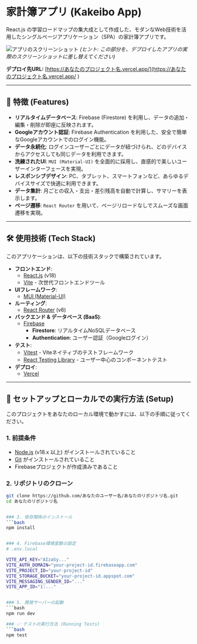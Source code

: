 # 家計簿アプリ (Kakeibo App)

React.js の学習ロードマップの集大成として作成した、モダンなWeb技術を活用したシングルページアプリケーション（SPA）の家計簿アプリです。

![アプリのスクリーンショット](https://via.placeholder.com/800x450.png?text=アプリのスクリーンショットをここに挿入 )
*(ヒント: この部分を、デプロイしたアプリの実際のスクリーンショットに差し替えてください)*

**デプロイ先URL:** [https://あなたのプロジェクト名.vercel.app/](https://あなたのプロジェクト名.vercel.app/ )

---

## 🌟 特徴 (Features)

*   **リアルタイムデータベース**: Firebase (Firestore) を利用し、データの追加・編集・削除が即座に反映されます。
*   **Googleアカウント認証**: Firebase Authentication を利用した、安全で簡単なGoogleアカウントでのログイン機能。
*   **データ永続化**: ログインユーザーごとにデータが紐づけられ、どのデバイスからアクセスしても同じデータを利用できます。
*   **洗練されたUI**: `MUI (Material-UI)` を全面的に採用し、直感的で美しいユーザーインターフェースを実現。
*   **レスポンシブデザイン**: PC、タブレット、スマートフォンなど、あらゆるデバイスサイズで快適に利用できます。
*   **データ集計**: 月ごとの収入・支出・差引残高を自動で計算し、サマリーを表示します。
*   **ページ遷移**: `React Router` を用いて、ページリロードなしでスムーズな画面遷移を実現。

---

## 🛠️ 使用技術 (Tech Stack)

このアプリケーションは、以下の技術スタックで構築されています。

*   **フロントエンド**:
    *   [React.js](https://reactjs.org/ ) (v18)
    *   [Vite](https://vitejs.dev/ ) - 次世代フロントエンドツール
*   **UIフレームワーク**:
    *   [MUI (Material-UI)](https://mui.com/ )
*   **ルーティング**:
    *   [React Router](https://reactrouter.com/ ) (v6)
*   **バックエンド & データベース (BaaS)**:
    *   [Firebase](https://firebase.google.com/ )
        *   **Firestore**: リアルタイムNoSQLデータベース
        *   **Authentication**: ユーザー認証（Googleログイン）
*   **テスト**:
    *   [Vitest](https://vitest.dev/ ) - Viteネイティブのテストフレームワーク
    *   [React Testing Library](https://testing-library.com/docs/react-testing-library/intro/ ) - ユーザー中心のコンポーネントテスト
*   **デプロイ**:
    *   [Vercel](https://vercel.com/ )

---

## 🚀 セットアップとローカルでの実行方法 (Setup)

このプロジェクトをあなたのローカル環境で動かすには、以下の手順に従ってください。

### 1. 前提条件

*   [Node.js](https://nodejs.org/ ) (v18.x 以上) がインストールされていること
*   [Git](https://git-scm.com/ ) がインストールされていること
*   Firebaseプロジェクトが作成済みであること

### 2. リポジトリのクローン

```bash
git clone https://github.com/あなたのユーザー名/あなたのリポジトリ名.git
cd あなたのリポジトリ名


### 3. 依存関係のインストール
```bash
npm install


### 4. Firebase環境変数の設定
# .env.local

VITE_API_KEY="AIzaSy..."
VITE_AUTH_DOMAIN="your-project-id.firebaseapp.com"
VITE_PROJECT_ID="your-project-id"
VITE_STORAGE_BUCKET="your-project-id.appspot.com"
VITE_MESSAGING_SENDER_ID="..."
VITE_APP_ID="1:..."


### 5. 開発サーバーの起動
```bash
npm run dev

### ✅ テストの実行方法 (Running Tests)
```bash
npm test

